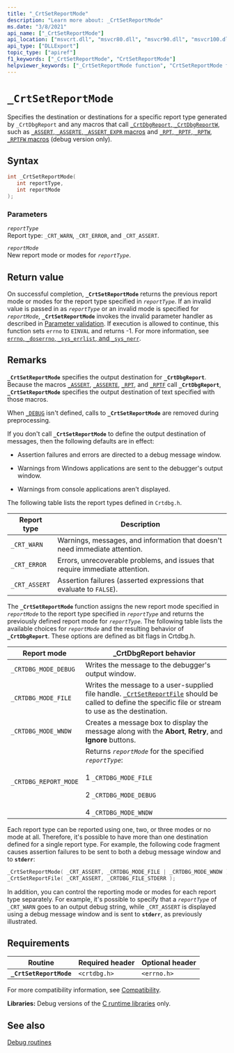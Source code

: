```yaml
---
title: "_CrtSetReportMode"
description: "Learn more about: _CrtSetReportMode"
ms.date: "3/8/2021"
api_name: ["_CrtSetReportMode"]
api_location: ["msvcrt.dll", "msvcr80.dll", "msvcr90.dll", "msvcr100.dll", "msvcr100_clr0400.dll", "msvcr110.dll", "msvcr110_clr0400.dll", "msvcr120.dll", "msvcr120_clr0400.dll", "ucrtbase.dll"]
api_type: ["DLLExport"]
topic_type: ["apiref"]
f1_keywords: ["_CrtSetReportMode", "CrtSetReportMode"]
helpviewer_keywords: ["_CrtSetReportMode function", "CrtSetReportMode function"]
---
```

# `_CrtSetReportMode`

Specifies the destination or destinations for a specific report type generated by `_CrtDbgReport` and any macros that call [`_CrtDbgReport`, `_CrtDbgReportW`](crtdbgreport-crtdbgreportw.md), such as [`_ASSERT`, `_ASSERTE`, `_ASSERT_EXPR` macros](assert-asserte-assert-expr-macros.md) and [`_RPT`, `_RPTF`, `_RPTW`, `_RPTFW` macros](rpt-rptf-rptw-rptfw-macros.md) (debug version only).

## Syntax

```C
int _CrtSetReportMode(
   int reportType,
   int reportMode
);
```

### Parameters

*`reportType`*\
Report type: `_CRT_WARN`, `_CRT_ERROR`, and `_CRT_ASSERT`.

*`reportMode`*\
New report mode or modes for *`reportType`*.

## Return value

On successful completion, **`_CrtSetReportMode`** returns the previous report mode or modes for the report type specified in *`reportType`*. If an invalid value is passed in as *`reportType`* or an invalid mode is specified for *`reportMode`*, **`_CrtSetReportMode`** invokes the invalid parameter handler as described in [Parameter validation](../parameter-validation.md). If execution is allowed to continue, this function sets `errno` to `EINVAL` and returns -1. For more information, see [`errno`, `_doserrno`, `_sys_errlist`, and `_sys_nerr`](../errno-doserrno-sys-errlist-and-sys-nerr.md).

## Remarks

**`_CrtSetReportMode`** specifies the output destination for **`_CrtDbgReport`**. Because the macros [`_ASSERT`](assert-asserte-assert-expr-macros.md), [`_ASSERTE`](assert-asserte-assert-expr-macros.md), [`_RPT`](rpt-rptf-rptw-rptfw-macros.md), and [`_RPTF`](rpt-rptf-rptw-rptfw-macros.md) call **`_CrtDbgReport`**, **`_CrtSetReportMode`** specifies the output destination of text specified with those macros.

When [`_DEBUG`](../debug.md) isn't defined, calls to **`_CrtSetReportMode`** are removed during preprocessing.

If you don't call **`_CrtSetReportMode`** to define the output destination of messages, then the following defaults are in effect:

- Assertion failures and errors are directed to a debug message window.

- Warnings from Windows applications are sent to the debugger's output window.

- Warnings from console applications aren't displayed.

The following table lists the report types defined in `Crtdbg.h`.

| Report type | Description |
|---|---|
| `_CRT_WARN` | Warnings, messages, and information that doesn't need immediate attention. |
| `_CRT_ERROR` | Errors, unrecoverable problems, and issues that require immediate attention. |
| `_CRT_ASSERT` | Assertion failures (asserted expressions that evaluate to `FALSE`). |

The **`_CrtSetReportMode`** function assigns the new report mode specified in *`reportMode`* to the report type specified in *`reportType`* and returns the previously defined report mode for *`reportType`*. The following table lists the available choices for *`reportMode`* and the resulting behavior of **`_CrtDbgReport`**. These options are defined as bit flags in Crtdbg.h.

| Report mode | _CrtDbgReport behavior |
|---|---|
| `_CRTDBG_MODE_DEBUG` | Writes the message to the debugger's output window. |
| `_CRTDBG_MODE_FILE` | Writes the message to a user-supplied file handle. [`_CrtSetReportFile`](crtsetreportfile.md) should be called to define the specific file or stream to use as the destination. |
| `_CRTDBG_MODE_WNDW` | Creates a message box to display the message along with the **Abort**, **Retry**, and **Ignore** buttons. |
| `_CRTDBG_REPORT_MODE` | Returns *`reportMode`* for the specified *`reportType`*:<br /><br /> 1   `_CRTDBG_MODE_FILE`<br /><br /> 2   `_CRTDBG_MODE_DEBUG`<br /><br /> 4   `_CRTDBG_MODE_WNDW` |

Each report type can be reported using one, two, or three modes or no mode at all. Therefore, it's possible to have more than one destination defined for a single report type. For example, the following code fragment causes assertion failures to be sent to both a debug message window and to **`stderr`**:

```C
_CrtSetReportMode( _CRT_ASSERT, _CRTDBG_MODE_FILE | _CRTDBG_MODE_WNDW );
_CrtSetReportFile( _CRT_ASSERT, _CRTDBG_FILE_STDERR );
```

In addition, you can control the reporting mode or modes for each report type separately. For example, it's possible to specify that a *`reportType`* of `_CRT_WARN` goes to an output debug string, while `_CRT_ASSERT` is displayed using a debug message window and is sent to **`stderr`**, as previously illustrated.

## Requirements

| Routine | Required header | Optional header |
|---|---|---|
| **`_CrtSetReportMode`** | `<crtdbg.h>` | `<errno.h>` |

For more compatibility information, see [Compatibility](../compatibility.md).

**Libraries:** Debug versions of the [C runtime libraries](../crt-library-features.md) only.

## See also

[Debug routines](../debug-routines.md)
